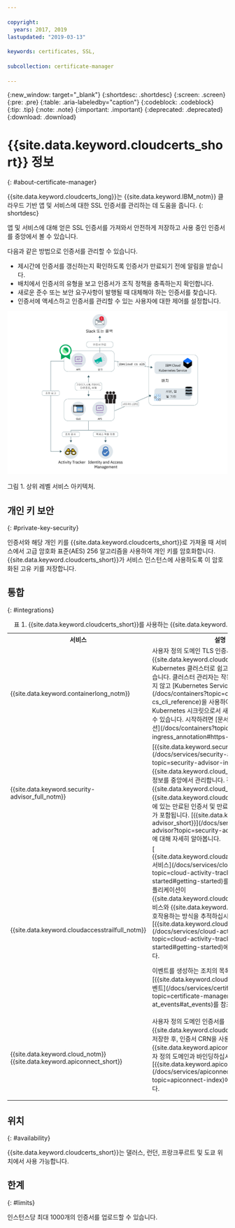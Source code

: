 ```yaml
---

copyright:
  years: 2017, 2019
lastupdated: "2019-03-13"

keywords: certificates, SSL, 

subcollection: certificate-manager

---
```


{:new_window: target="_blank"}
{:shortdesc: .shortdesc}
{:screen: .screen}
{:pre: .pre}
{:table: .aria-labeledby="caption"}
{:codeblock: .codeblock}
{:tip: .tip}
{:note: .note}
{:important: .important}
{:deprecated: .deprecated}
{:download: .download}


# {{site.data.keyword.cloudcerts_short}} 정보
{: #about-certificate-manager}

{{site.data.keyword.cloudcerts_long}}는 {{site.data.keyword.IBM_notm}} 클라우드 기반 앱 및 서비스에 대한 SSL 인증서를 관리하는 데 도움을 줍니다.
{: shortdesc}

앱 및 서비스에 대해 얻은 SSL 인증서를 가져와서 안전하게 저장하고 사용 중인 인증서를 중앙에서 볼 수 있습니다.

다음과 같은 방법으로 인증서를 관리할 수 있습니다.

* 제시간에 인증서를 갱신하는지 확인하도록 인증서가 만료되기 전에 알림을 받습니다.
* 배치에서 인증서의 유형을 보고 인증서가 조직 정책을 충족하는지 확인합니다.
* 새로운 준수 또는 보안 요구사항이 발행될 때 대체해야 하는 인증서를 찾습니다.
* 인증서에 액세스하고 인증서를 관리할 수 있는 사용자에 대한 제어를 설정합니다.

![상위 레벨 서비스 아키텍처 다이어그램](images/high-level-architecture.png)
<caption>그림 1. 상위 레벨 서비스 아키텍처.</caption>

## 개인 키 보안
{: #private-key-security}

인증서와 해당 개인 키를 {{site.data.keyword.cloudcerts_short}}로 가져올 때 서비스에서 고급 암호화 표준(AES) 256 알고리즘을 사용하여 개인 키를 암호화합니다. {{site.data.keyword.cloudcerts_short}}가 서비스 인스턴스에 사용하도록 이 암호화된 고유 키를 저장합니다.

## 통합
{: #integrations}

<table>
<caption>표 1. {{site.data.keyword.cloudcerts_short}}를 사용하는 {{site.data.keyword.cloud_notm}} 서비스</caption>
  <tr>
    <th> 서비스 </th>
    <th> 설명 </th>
  </tr>
  <tr>
    <td>{{site.data.keyword.containerlong_notm}}</td>
    <td>사용자 정의 도메인 TLS 인증서를 {{site.data.keyword.cloudcerts_short}}에서 Kubernetes 클러스터로 쉽고 안전하게 배치할 수 있습니다. 클러스터 관리자는 작동 중지 시간을 발생시키지 않고 [Kubernetes Service 플러그인 명령](/docs/containers?topic=containers-cs_cli_reference)을 사용하여 TLS 인증서를 Kubernetes 시크릿으로서 새 인증서로 업데이트할 수 있습니다. 시작하려면 [문서의 Ingress 어노테이션](/docs/containers?topic=containers-ingress_annotation#https-auth)을 참조하십시오.</td>
  </tr>
  <tr>
    <td>{{site.data.keyword.security-advisor_full_notm}}</td>
    <td>[{{site.data.keyword.security-advisor_short}}](/docs/services/security-advisor?topic=security-advisor-index)는 {{site.data.keyword.cloud_notm}} 서비스에 대한 정보를 중앙에서 관리합니다. 정보에는 {{site.data.keyword.cloud_notm}} 계정의 {{site.data.keyword.cloudcerts_short}} 인스턴스에 있는 만료된 인증서 및 만료 예정인 인증서의 표시가 포함됩니다. [{{site.data.keyword.security-advisor_short}}](/docs/services/security-advisor?topic=security-advisor-index#index)에 대해 자세히 알아봅니다.</td>
  </tr>
  <tr>
    <td>{{site.data.keyword.cloudaccesstrailfull_notm}}</td>
    <td>[ {{site.data.keyword.cloudaccesstrailfull_notm}} 서비스](/docs/services/cloud-activity-tracker?topic=cloud-activity-tracker-getting-started#getting-started)를 사용하여 사용자 및 애플리케이션이 {{site.data.keyword.cloudcerts_long_notm}} 서비스와 {{site.data.keyword.cloud_notm}}에서 상호작용하는 방식을 추적하십시오. [{{site.data.keyword.cloudaccesstrailshort}}](/docs/services/cloud-activity-tracker?topic=cloud-activity-tracker-getting-started#getting-started)에 대해 자세히 알아봅니다.
    <p>이벤트를 생성하는 조치의 목록을 가져오려면 [{{site.data.keyword.cloudaccesstrailshort}} 이벤트](/docs/services/certificate-manager?topic=certificate-manager-at_events#at_events)를 참조하십시오.</p></td>
  </tr>
  <tr>
    <td>{{site.data.keyword.cloud_notm}} {{site.data.keyword.apiconnect_short}}</td>
    <td>사용자 정의 도메인 인증서를 {{site.data.keyword.cloudcerts_short}} 서비스에 저장한 후, 인증서 CRN을 사용하여 {{site.data.keyword.apiconnect_short}}의 사용자 정의 도메인과 바인딩하십시오. [{{site.data.keyword.apiconnect_short}}](/docs/services/apiconnect?topic=apiconnect-index)에 대해 자세히 알아봅니다. </p></td>
  </tr>
</table>

## 위치
{: #availability}

{{site.data.keyword.cloudcerts_short}}는 댈러스, 런던, 프랑크푸르트 및 도쿄 위치에서 사용 가능합니다.



## 한계
{: #limits}

인스턴스당 최대 1000개의 인증서를 업로드할 수 있습니다.
